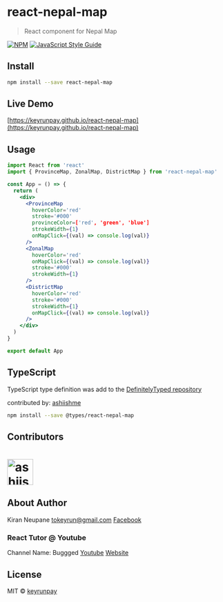 # react-nepal-map

> React component for Nepal Map

[![NPM](https://img.shields.io/npm/v/react-nepal-map.svg)](https://www.npmjs.com/package/react-nepal-map) [![JavaScript Style Guide](https://img.shields.io/badge/code_style-standard-brightgreen.svg)](https://standardjs.com)

## Install

```bash
npm install --save react-nepal-map
```

## Live Demo

[https://keyrunpay.github.io/react-nepal-map](https://keyrunpay.github.io/react-nepal-map)

## Usage

```jsx
import React from 'react'
import { ProvinceMap, ZonalMap, DistrictMap } from 'react-nepal-map'

const App = () => {
  return (
    <div>
      <ProvinceMap
        hoverColor='red'
        stroke='#000'
        provinceColor=['red', 'green', 'blue']
        strokeWidth={1}
        onMapClick={(val) => console.log(val)}
      />
      <ZonalMap
        hoverColor='red'
        onMapClick={(val) => console.log(val)}
        stroke='#000'
        strokeWidth={1}
      />
      <DistrictMap
        hoverColor='red'
        stroke='#000'
        strokeWidth={1}
        onMapClick={(val) => console.log(val)}
      />
    </div>
  )
}

export default App
```


## TypeScript

TypeScript type definition was add to the [DefinitelyTyped repository](https://github.com/DefinitelyTyped/DefinitelyTyped)

contributed by: [ashiishme](https://github.com/ashiishme)

```bash
npm install --save @types/react-nepal-map
```

## Contributors

<a href="https://github.com/ashiishme"><img src="https://avatars1.githubusercontent.com/u/18111862?s=460&u=2f3e78032c535d11cf6c6be111ed4042e88326c9&v=4" title="ashiishme" width="60" height="60"></a>
=======
## About Author

Kiran Neupane
tokeyrun@gmail.com
[Facebook](https://facebook.com/kiran.neupz)

### React Tutor @ Youtube

Channel Name: Buggged
[Youtube](https://www.youtube.com/channel/UChvdEZeMyLPhZ0Jt_K3RCyQ)
[Website](https://buggged.com)

## License

MIT © [keyrunpay](https://github.com/keyrunpay)
